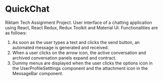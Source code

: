 # QuickChat
Riktam Tech Assignment Project. User interface of a chatting application using React, React Redux, Redux Toolkit and Material UI.
Functionalities are as follows: 
1) As soon as the user types a text and clicks the send button, an automated message is generated and received.
2) When a user clicks on the arrow icon, the active conversation and archived conversation panels expand and contract.
3) Dummy menus are displayed when the user clicks the options icon in the UserProfileSetttings component and the attachment icon in the MessageBar component.
